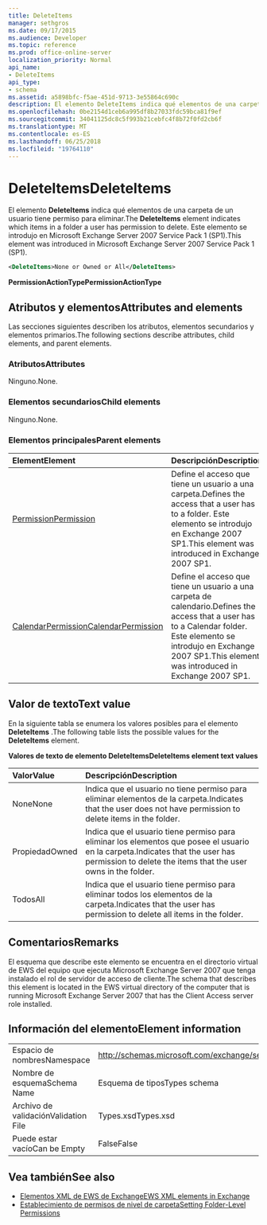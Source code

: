 ```yaml
---
title: DeleteItems
manager: sethgros
ms.date: 09/17/2015
ms.audience: Developer
ms.topic: reference
ms.prod: office-online-server
localization_priority: Normal
api_name:
- DeleteItems
api_type:
- schema
ms.assetid: a5898bfc-f5ae-451d-9713-3e55864c690c
description: El elemento DeleteItems indica qué elementos de una carpeta de un usuario tiene permiso para eliminar. Este elemento se introdujo en Microsoft Exchange Server 2007 Service Pack 1 (SP1).
ms.openlocfilehash: 0be2154d1ceb6a995df8b27033fdc59bca81f9ef
ms.sourcegitcommit: 34041125dc8c5f993b21cebfc4f8b72f0fd2cb6f
ms.translationtype: MT
ms.contentlocale: es-ES
ms.lasthandoff: 06/25/2018
ms.locfileid: "19764110"
---
```

# <a name="deleteitems"></a><span data-ttu-id="e2996-104">DeleteItems</span><span class="sxs-lookup"><span data-stu-id="e2996-104">DeleteItems</span></span>

<span data-ttu-id="e2996-105">El elemento **DeleteItems** indica qué elementos de una carpeta de un usuario tiene permiso para eliminar.</span><span class="sxs-lookup"><span data-stu-id="e2996-105">The **DeleteItems** element indicates which items in a folder a user has permission to delete.</span></span> <span data-ttu-id="e2996-106">Este elemento se introdujo en Microsoft Exchange Server 2007 Service Pack 1 (SP1).</span><span class="sxs-lookup"><span data-stu-id="e2996-106">This element was introduced in Microsoft Exchange Server 2007 Service Pack 1 (SP1).</span></span> 
  
```xml
<DeleteItems>None or Owned or All</DeleteItems>
```

 <span data-ttu-id="e2996-107">**PermissionActionType**</span><span class="sxs-lookup"><span data-stu-id="e2996-107">**PermissionActionType**</span></span>
## <a name="attributes-and-elements"></a><span data-ttu-id="e2996-108">Atributos y elementos</span><span class="sxs-lookup"><span data-stu-id="e2996-108">Attributes and elements</span></span>

<span data-ttu-id="e2996-109">Las secciones siguientes describen los atributos, elementos secundarios y elementos primarios.</span><span class="sxs-lookup"><span data-stu-id="e2996-109">The following sections describe attributes, child elements, and parent elements.</span></span>
  
### <a name="attributes"></a><span data-ttu-id="e2996-110">Atributos</span><span class="sxs-lookup"><span data-stu-id="e2996-110">Attributes</span></span>

<span data-ttu-id="e2996-111">Ninguno.</span><span class="sxs-lookup"><span data-stu-id="e2996-111">None.</span></span>
  
### <a name="child-elements"></a><span data-ttu-id="e2996-112">Elementos secundarios</span><span class="sxs-lookup"><span data-stu-id="e2996-112">Child elements</span></span>

<span data-ttu-id="e2996-113">Ninguno.</span><span class="sxs-lookup"><span data-stu-id="e2996-113">None.</span></span>
  
### <a name="parent-elements"></a><span data-ttu-id="e2996-114">Elementos principales</span><span class="sxs-lookup"><span data-stu-id="e2996-114">Parent elements</span></span>

|<span data-ttu-id="e2996-115">**Element**</span><span class="sxs-lookup"><span data-stu-id="e2996-115">**Element**</span></span>|<span data-ttu-id="e2996-116">**Descripción**</span><span class="sxs-lookup"><span data-stu-id="e2996-116">**Description**</span></span>|
|:-----|:-----|
|[<span data-ttu-id="e2996-117">Permission</span><span class="sxs-lookup"><span data-stu-id="e2996-117">Permission</span></span>](permission.md) <br/> |<span data-ttu-id="e2996-118">Define el acceso que tiene un usuario a una carpeta.</span><span class="sxs-lookup"><span data-stu-id="e2996-118">Defines the access that a user has to a folder.</span></span> <span data-ttu-id="e2996-119">Este elemento se introdujo en Exchange 2007 SP1.</span><span class="sxs-lookup"><span data-stu-id="e2996-119">This element was introduced in Exchange 2007 SP1.</span></span>  <br/> |
|[<span data-ttu-id="e2996-120">CalendarPermission</span><span class="sxs-lookup"><span data-stu-id="e2996-120">CalendarPermission</span></span>](calendarpermission.md) <br/> |<span data-ttu-id="e2996-121">Define el acceso que tiene un usuario a una carpeta de calendario.</span><span class="sxs-lookup"><span data-stu-id="e2996-121">Defines the access that a user has to a Calendar folder.</span></span> <span data-ttu-id="e2996-122">Este elemento se introdujo en Exchange 2007 SP1.</span><span class="sxs-lookup"><span data-stu-id="e2996-122">This element was introduced in Exchange 2007 SP1.</span></span>  <br/> |
   
## <a name="text-value"></a><span data-ttu-id="e2996-123">Valor de texto</span><span class="sxs-lookup"><span data-stu-id="e2996-123">Text value</span></span>

<span data-ttu-id="e2996-124">En la siguiente tabla se enumera los valores posibles para el elemento **DeleteItems** .</span><span class="sxs-lookup"><span data-stu-id="e2996-124">The following table lists the possible values for the **DeleteItems** element.</span></span> 
  
<span data-ttu-id="e2996-125">**Valores de texto de elemento DeleteItems**</span><span class="sxs-lookup"><span data-stu-id="e2996-125">**DeleteItems element text values**</span></span>

|<span data-ttu-id="e2996-126">**Valor**</span><span class="sxs-lookup"><span data-stu-id="e2996-126">**Value**</span></span>|<span data-ttu-id="e2996-127">**Descripción**</span><span class="sxs-lookup"><span data-stu-id="e2996-127">**Description**</span></span>|
|:-----|:-----|
|<span data-ttu-id="e2996-128">None</span><span class="sxs-lookup"><span data-stu-id="e2996-128">None</span></span>  <br/> |<span data-ttu-id="e2996-129">Indica que el usuario no tiene permiso para eliminar elementos de la carpeta.</span><span class="sxs-lookup"><span data-stu-id="e2996-129">Indicates that the user does not have permission to delete items in the folder.</span></span>  <br/> |
|<span data-ttu-id="e2996-130">Propiedad</span><span class="sxs-lookup"><span data-stu-id="e2996-130">Owned</span></span>  <br/> |<span data-ttu-id="e2996-131">Indica que el usuario tiene permiso para eliminar los elementos que posee el usuario en la carpeta.</span><span class="sxs-lookup"><span data-stu-id="e2996-131">Indicates that the user has permission to delete the items that the user owns in the folder.</span></span>  <br/> |
|<span data-ttu-id="e2996-132">Todos</span><span class="sxs-lookup"><span data-stu-id="e2996-132">All</span></span>  <br/> |<span data-ttu-id="e2996-133">Indica que el usuario tiene permiso para eliminar todos los elementos de la carpeta.</span><span class="sxs-lookup"><span data-stu-id="e2996-133">Indicates that the user has permission to delete all items in the folder.</span></span>  <br/> |
   
## <a name="remarks"></a><span data-ttu-id="e2996-134">Comentarios</span><span class="sxs-lookup"><span data-stu-id="e2996-134">Remarks</span></span>

<span data-ttu-id="e2996-135">El esquema que describe este elemento se encuentra en el directorio virtual de EWS del equipo que ejecuta Microsoft Exchange Server 2007 que tenga instalado el rol de servidor de acceso de cliente.</span><span class="sxs-lookup"><span data-stu-id="e2996-135">The schema that describes this element is located in the EWS virtual directory of the computer that is running Microsoft Exchange Server 2007 that has the Client Access server role installed.</span></span>
  
## <a name="element-information"></a><span data-ttu-id="e2996-136">Información del elemento</span><span class="sxs-lookup"><span data-stu-id="e2996-136">Element information</span></span>

|||
|:-----|:-----|
|<span data-ttu-id="e2996-137">Espacio de nombres</span><span class="sxs-lookup"><span data-stu-id="e2996-137">Namespace</span></span>  <br/> |http://schemas.microsoft.com/exchange/services/2006/types  <br/> |
|<span data-ttu-id="e2996-138">Nombre de esquema</span><span class="sxs-lookup"><span data-stu-id="e2996-138">Schema Name</span></span>  <br/> |<span data-ttu-id="e2996-139">Esquema de tipos</span><span class="sxs-lookup"><span data-stu-id="e2996-139">Types schema</span></span>  <br/> |
|<span data-ttu-id="e2996-140">Archivo de validación</span><span class="sxs-lookup"><span data-stu-id="e2996-140">Validation File</span></span>  <br/> |<span data-ttu-id="e2996-141">Types.xsd</span><span class="sxs-lookup"><span data-stu-id="e2996-141">Types.xsd</span></span>  <br/> |
|<span data-ttu-id="e2996-142">Puede estar vacío</span><span class="sxs-lookup"><span data-stu-id="e2996-142">Can be Empty</span></span>  <br/> |<span data-ttu-id="e2996-143">False</span><span class="sxs-lookup"><span data-stu-id="e2996-143">False</span></span>  <br/> |
   
## <a name="see-also"></a><span data-ttu-id="e2996-144">Vea también</span><span class="sxs-lookup"><span data-stu-id="e2996-144">See also</span></span>

- [<span data-ttu-id="e2996-145">Elementos XML de EWS de Exchange</span><span class="sxs-lookup"><span data-stu-id="e2996-145">EWS XML elements in Exchange</span></span>](ews-xml-elements-in-exchange.md)
- [<span data-ttu-id="e2996-146">Establecimiento de permisos de nivel de carpeta</span><span class="sxs-lookup"><span data-stu-id="e2996-146">Setting Folder-Level Permissions</span></span>](http://msdn.microsoft.com/library/c7530e86-5112-401c-b10a-9c054ae59f07%28Office.15%29.aspx)

